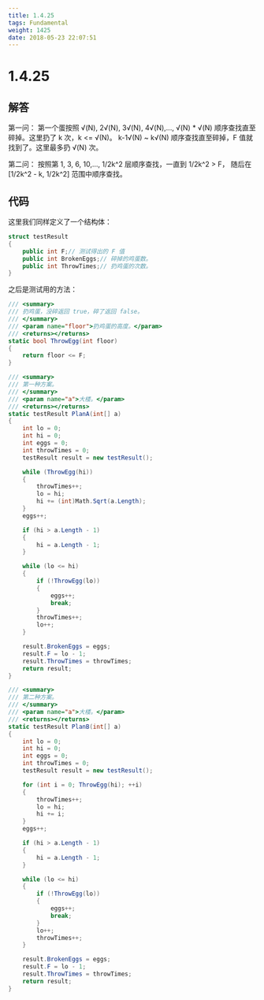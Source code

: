 ```yaml
---
title: 1.4.25
tags: Fundamental
weight: 1425
date: 2018-05-23 22:07:51
---
```


# 1.4.25


## 解答

第一问：
第一个蛋按照 √(N), 2√(N), 3√(N), 4√(N),..., √(N) * √(N) 顺序查找直至碎掉。这里扔了 k 次，k <= √(N)。
k-1√(N) ~ k√(N) 顺序查找直至碎掉，F 值就找到了。这里最多扔 √(N) 次。

第二问：
按照第 1, 3, 6, 10,..., 1/2k^2 层顺序查找，一直到 1/2k^2 > F，
随后在 [1/2k^2 - k, 1/2k^2] 范围中顺序查找。

## 代码

这里我们同样定义了一个结构体：

```csharp
struct testResult
{
    public int F;// 测试得出的 F 值
    public int BrokenEggs;// 碎掉的鸡蛋数。
    public int ThrowTimes;// 扔鸡蛋的次数。
}
```

之后是测试用的方法：

```csharp
/// <summary>
/// 扔鸡蛋，没碎返回 true，碎了返回 false。
/// </summary>
/// <param name="floor">扔鸡蛋的高度。</param>
/// <returns></returns>
static bool ThrowEgg(int floor)
{
    return floor <= F;
}

/// <summary>
/// 第一种方案。
/// </summary>
/// <param name="a">大楼。</param>
/// <returns></returns>
static testResult PlanA(int[] a)
{
    int lo = 0;
    int hi = 0; 
    int eggs = 0;
    int throwTimes = 0;
    testResult result = new testResult();

    while (ThrowEgg(hi))
    {
        throwTimes++;
        lo = hi;
        hi += (int)Math.Sqrt(a.Length);
    }
    eggs++;

    if (hi > a.Length - 1)
    {
        hi = a.Length - 1;
    }

    while (lo <= hi)
    {
        if (!ThrowEgg(lo))
        {
            eggs++;
            break;
        }
        throwTimes++;
        lo++;
    }

    result.BrokenEggs = eggs;
    result.F = lo - 1;
    result.ThrowTimes = throwTimes;
    return result;
}

/// <summary>
/// 第二种方案。
/// </summary>
/// <param name="a">大楼。</param>
/// <returns></returns>
static testResult PlanB(int[] a)
{
    int lo = 0;
    int hi = 0;
    int eggs = 0;
    int throwTimes = 0;
    testResult result = new testResult();

    for (int i = 0; ThrowEgg(hi); ++i)
    {
        throwTimes++;
        lo = hi;
        hi += i;
    }
    eggs++;

    if (hi > a.Length - 1)
    {
        hi = a.Length - 1;
    }

    while (lo <= hi)
    {
        if (!ThrowEgg(lo))
        {
            eggs++;
            break;
        }
        lo++;
        throwTimes++;
    }

    result.BrokenEggs = eggs;
    result.F = lo - 1;
    result.ThrowTimes = throwTimes;
    return result;
}
```
